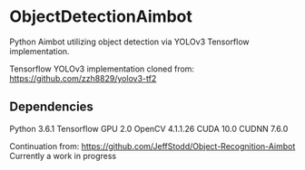 # ObjectDetectionAimbot
 Python Aimbot utilizing object detection via YOLOv3 Tensorflow implementation.

Tensorflow YOLOv3 implementation cloned from: https://github.com/zzh8829/yolov3-tf2

## Dependencies

Python 3.6.1
Tensorflow GPU 2.0
OpenCV 4.1.1.26
CUDA 10.0
CUDNN 7.6.0

Continuation from: https://github.com/JeffStodd/Object-Recognition-Aimbot
Currently a work in progress
